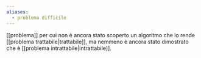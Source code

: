 ```yaml
---
aliases:
  - problema difficile
---
```


[[problema]] per cui non è ancora stato scoperto un algoritmo che lo rende [[problema trattabile|trattabile]], ma nemmeno è ancora stato dimostrato che è [[problema intrattabile|intrattabile]].
